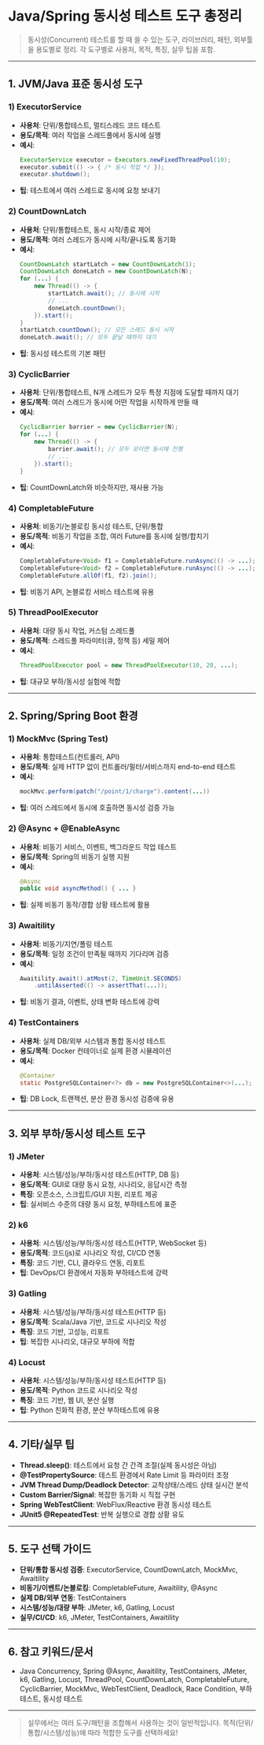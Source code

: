 # Java/Spring 동시성 테스트 도구 총정리

> 동시성(Concurrent) 테스트를 할 때 쓸 수 있는 도구, 라이브러리, 패턴, 외부툴을 용도별로 정리. 각 도구별로 사용처, 목적, 특징, 실무 팁을 포함.

---

## 1. JVM/Java 표준 동시성 도구

### 1) ExecutorService
- **사용처**: 단위/통합테스트, 멀티스레드 코드 테스트
- **용도/목적**: 여러 작업을 스레드풀에서 동시에 실행
- **예시**:
    ```java
    ExecutorService executor = Executors.newFixedThreadPool(10);
    executor.submit(() -> { /* 동시 작업 */ });
    executor.shutdown();
    ```
- **팁**: 테스트에서 여러 스레드로 동시에 요청 보내기

### 2) CountDownLatch
- **사용처**: 단위/통합테스트, 동시 시작/종료 제어
- **용도/목적**: 여러 스레드가 동시에 시작/끝나도록 동기화
- **예시**:
    ```java
    CountDownLatch startLatch = new CountDownLatch(1);
    CountDownLatch doneLatch = new CountDownLatch(N);
    for (...) {
        new Thread(() -> {
            startLatch.await(); // 동시에 시작
            // ...
            doneLatch.countDown();
        }).start();
    }
    startLatch.countDown(); // 모든 스레드 동시 시작
    doneLatch.await(); // 모두 끝날 때까지 대기
    ```
- **팁**: 동시성 테스트의 기본 패턴

### 3) CyclicBarrier
- **사용처**: 단위/통합테스트, N개 스레드가 모두 특정 지점에 도달할 때까지 대기
- **용도/목적**: 여러 스레드가 동시에 어떤 작업을 시작하게 만들 때
- **예시**:
    ```java
    CyclicBarrier barrier = new CyclicBarrier(N);
    for (...) {
        new Thread(() -> {
            barrier.await(); // 모두 모이면 동시에 진행
            // ...
        }).start();
    }
    ```
- **팁**: CountDownLatch와 비슷하지만, 재사용 가능

### 4) CompletableFuture
- **사용처**: 비동기/논블로킹 동시성 테스트, 단위/통합
- **용도/목적**: 비동기 작업을 조합, 여러 Future를 동시에 실행/합치기
- **예시**:
    ```java
    CompletableFuture<Void> f1 = CompletableFuture.runAsync(() -> ...);
    CompletableFuture<Void> f2 = CompletableFuture.runAsync(() -> ...);
    CompletableFuture.allOf(f1, f2).join();
    ```
- **팁**: 비동기 API, 논블로킹 서비스 테스트에 유용

### 5) ThreadPoolExecutor
- **사용처**: 대량 동시 작업, 커스텀 스레드풀
- **용도/목적**: 스레드풀 파라미터(큐, 정책 등) 세밀 제어
- **예시**:
    ```java
    ThreadPoolExecutor pool = new ThreadPoolExecutor(10, 20, ...);
    ```
- **팁**: 대규모 부하/동시성 실험에 적합

---

## 2. Spring/Spring Boot 환경

### 1) MockMvc (Spring Test)
- **사용처**: 통합테스트(컨트롤러, API)
- **용도/목적**: 실제 HTTP 없이 컨트롤러/필터/서비스까지 end-to-end 테스트
- **예시**:
    ```java
    mockMvc.perform(patch("/point/1/charge").content(...))
    ```
- **팁**: 여러 스레드에서 동시에 호출하면 동시성 검증 가능

### 2) @Async + @EnableAsync
- **사용처**: 비동기 서비스, 이벤트, 백그라운드 작업 테스트
- **용도/목적**: Spring의 비동기 실행 지원
- **예시**:
    ```java
    @Async
    public void asyncMethod() { ... }
    ```
- **팁**: 실제 비동기 동작/경합 상황 테스트에 활용

### 3) Awaitility
- **사용처**: 비동기/지연/폴링 테스트
- **용도/목적**: 일정 조건이 만족될 때까지 기다리며 검증
- **예시**:
    ```java
    Awaitility.await().atMost(2, TimeUnit.SECONDS)
        .untilAsserted(() -> assertThat(...));
    ```
- **팁**: 비동기 결과, 이벤트, 상태 변화 테스트에 강력

### 4) TestContainers
- **사용처**: 실제 DB/외부 시스템과 통합 동시성 테스트
- **용도/목적**: Docker 컨테이너로 실제 환경 시뮬레이션
- **예시**:
    ```java
    @Container
    static PostgreSQLContainer<?> db = new PostgreSQLContainer<>(...);
    ```
- **팁**: DB Lock, 트랜잭션, 분산 환경 동시성 검증에 유용

---

## 3. 외부 부하/동시성 테스트 도구

### 1) JMeter
- **사용처**: 시스템/성능/부하/동시성 테스트(HTTP, DB 등)
- **용도/목적**: GUI로 대량 동시 요청, 시나리오, 응답시간 측정
- **특징**: 오픈소스, 스크립트/GUI 지원, 리포트 제공
- **팁**: 실서비스 수준의 대량 동시 요청, 부하테스트에 표준

### 2) k6
- **사용처**: 시스템/성능/부하/동시성 테스트(HTTP, WebSocket 등)
- **용도/목적**: 코드(js)로 시나리오 작성, CI/CD 연동
- **특징**: 코드 기반, CLI, 클라우드 연동, 리포트
- **팁**: DevOps/CI 환경에서 자동화 부하테스트에 강력

### 3) Gatling
- **사용처**: 시스템/성능/부하/동시성 테스트(HTTP 등)
- **용도/목적**: Scala/Java 기반, 코드로 시나리오 작성
- **특징**: 코드 기반, 고성능, 리포트
- **팁**: 복잡한 시나리오, 대규모 부하에 적합

### 4) Locust
- **사용처**: 시스템/성능/부하/동시성 테스트(HTTP 등)
- **용도/목적**: Python 코드로 시나리오 작성
- **특징**: 코드 기반, 웹 UI, 분산 실행
- **팁**: Python 친화적 환경, 분산 부하테스트에 유용

---

## 4. 기타/실무 팁

- **Thread.sleep()**: 테스트에서 요청 간 간격 조절(실제 동시성은 아님)
- **@TestPropertySource**: 테스트 환경에서 Rate Limit 등 파라미터 조정
- **JVM Thread Dump/Deadlock Detector**: 교착상태/스레드 상태 실시간 분석
- **Custom Barrier/Signal**: 복잡한 동기화 시 직접 구현
- **Spring WebTestClient**: WebFlux/Reactive 환경 동시성 테스트
- **JUnit5 @RepeatedTest**: 반복 실행으로 경합 상황 유도

---

## 5. 도구 선택 가이드

- **단위/통합 동시성 검증**: ExecutorService, CountDownLatch, MockMvc, Awaitility
- **비동기/이벤트/논블로킹**: CompletableFuture, Awaitility, @Async
- **실제 DB/외부 연동**: TestContainers
- **시스템/성능/대량 부하**: JMeter, k6, Gatling, Locust
- **실무/CI/CD**: k6, JMeter, TestContainers, Awaitility

---

## 6. 참고 키워드/문서
- Java Concurrency, Spring @Async, Awaitility, TestContainers, JMeter, k6, Gatling, Locust, ThreadPool, CountDownLatch, CompletableFuture, CyclicBarrier, MockMvc, WebTestClient, Deadlock, Race Condition, 부하테스트, 동시성 테스트

---

> 실무에서는 여러 도구/패턴을 조합해서 사용하는 것이 일반적입니다. 목적(단위/통합/시스템/성능)에 따라 적합한 도구를 선택하세요! 